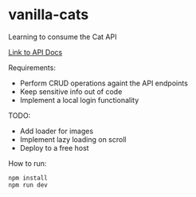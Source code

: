 # vanilla-cats

Learning to consume the Cat API

[Link to API Docs](https://developers.thecatapi.com/view-account/ylX4blBYT9FaoVd6OhvR?report=bOoHBz-8t)

Requirements:
- Perform CRUD operations againt the API endpoints
- Keep sensitive info out of code
- Implement a local login functionality

TODO:
- Add loader for images
- Implement lazy loading on scroll
- Deploy to a free host

How to run:
```
npm install
npm run dev
```